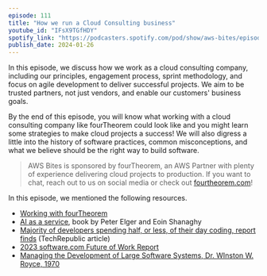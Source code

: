 ```yaml
---
episode: 111
title: "How we run a Cloud Consulting business"
youtube_id: "IFsX9TGfHDY"
spotify_link: "https://podcasters.spotify.com/pod/show/aws-bites/episodes/111--How-we-run-a-Cloud-Consulting-business-e2etr3f"
publish_date: 2024-01-26
---
```


In this episode, we discuss how we work as a cloud consulting company, including our principles, engagement process, sprint methodology, and focus on agile development to deliver successful projects. We aim to be trusted partners, not just vendors, and enable our customers' business goals.

By the end of this episode, you will know what working with a cloud consulting company like fourTheorem could look like and you might learn some strategies to make cloud projects a success! We will also digress a little into the history of software practices, common misconceptions, and what we believe should be the right way to build software.

> AWS Bites is sponsored by fourTheorem, an AWS Partner with plenty of experience delivering cloud projects to production. If you want to chat, reach out to us on social media or check out [fourtheorem.com](https://fourtheorem.com)!


In this episode, we mentioned the following resources.

- [Working with fourTheorem](https://fourtheorem.com/working-with-fourtheorem/)
- [AI as a service](https://www.manning.com/books/ai-as-a-service), book by Peter Elger and Eoin Shanaghy
- [Majority of developers spending half, or less, of their day coding, report finds](https://www.techrepublic.com/article/majority-of-developers-spending-half-or-less-of-their-day-coding-report-finds/) (TechRepublic article)
- [2023 software.com Future of Work Report](https://www.software.com/reports/future-of-work) 
- [Managing the Development of Large Software Systems, Dr. WInston W. Royce, 1970](https://www.praxisframework.org/files/royce1970.pdf)

